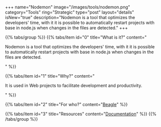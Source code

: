 +++
name="Nodemon"
image="/images/tools/nodemon.png"
category="Tools"
ring="Strategic"
type="post"
layout="details"
isNew="true"
description="Nodemon is a tool that optimizes the developers' time, with it it is possible to automatically restart projects with base in node.js when changes in the files are detected."
+++

{{% tabs/group %}}
  {{% tabs/item id="0" title="What is it?" content="<p>Nodemon is a tool that optimizes the developers' time, with it it is possible to automatically restart projects with base in node.js when changes in the files are detected.</p>" %}}
  
  {{% tabs/item id="1" title="Why?" content="<p>It is used in Web projects to facilitate development and productivity.</p>" %}}
  
  {{% tabs/item id="2" title="For who?" content="<a href='https://usebeagle.io/' target='_blank'>Beagle</a>" %}}

  {{% tabs/item id="3" title="Resources" content="<a href='https://www.npmjs.com/package/nodemon' target='_blank'>Documentation</a>" %}}
{{% /tabs/group %}}